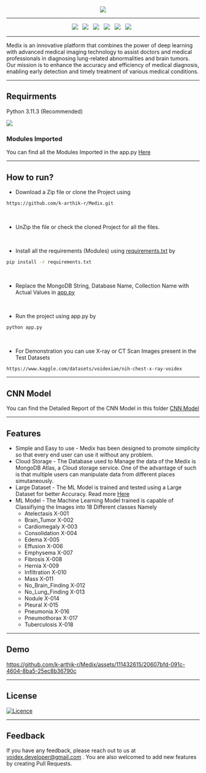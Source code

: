 <div align="center">
<image src="https://github.com/k-arthik-r/Medix/assets/111432615/5d42dc49-bad1-42bb-81ad-1ea1df2f5e7a"/>
</div>
  
------------------------

<div align="center">
  <a><img src="https://img.shields.io/badge/html5-%23E34F26.svg?style=for-the-badge&logo=html5&logoColor=white"></a> &nbsp;
  <a><img src="https://img.shields.io/badge/javascript-%23323330.svg?style=for-the-badge&logo=javascript&logoColor=%23F7DF1E"></a> &nbsp;
  <a><img src="https://img.shields.io/badge/css3-%231572B6.svg?style=for-the-badge&logo=css3&logoColor=white"></a> &nbsp;
  <a><img src="https://img.shields.io/badge/python-3670A0?style=for-the-badge&logo=python&logoColor=ffdd54"></a> &nbsp;
  <a><img src="https://img.shields.io/badge/MongoDB_Atlas-%234ea94b.svg?style=for-the-badge&logo=mongodb&logoColor=white"></a> &nbsp;
  <a><img src="https://img.shields.io/badge/TensorFlow-%23FF6F00.svg?style=for-the-badge&logo=TensorFlow&logoColor=white"></a> &nbsp;
</div>

------------------------

Medix is an innovative platform that combines the power of deep learning with advanced medical imaging technology to assist doctors and medical professionals in diagnosing lung-related abnormalities and brain tumors. Our mission is to enhance the accuracy and efficiency of medical diagnosis, enabling early detection and timely treatment of various medical conditions.

-----------------------

## Requirments
Python 3.11.3 (Recommended)

<a href="https://www.python.org/downloads/" alt="3.11.1">
        <img src="https://img.shields.io/badge/python-3670A0?style=for-the-badge&logo=python&logoColor=ffdd54" /></a>

### Modules Imported
You can find all the Modules Imported in the app.py [Here](requirements.txt)

-------------------------

## How to run?
- Download a Zip file or clone  the Project using 

```bash
https://github.com/k-arthik-r/Medix.git
```
<br>

- UnZip the file or check the cloned Project for all the files.

<br>

- Install all the requirements (Modules) using [requirements.txt](requirements.txt) by
```bash
pip install -r requirements.txt
```

<br>

- Replace the MongoDB String, Database Name, Collection Name with Actual Values in [app.py](app.py)

<br>

- Run the project using app.py by
```bash
python app.py
```

<br>

- For Demonstration you can use X-ray or CT Scan Images present in the Test Datasets

```bash
https://www.kaggle.com/datasets/voidexiae/nih-chest-x-ray-voidex
```

----------------------

## CNN Model

You can find the Detailed Report of the CNN Model in this folder [CNN Model](CNN_Model)

---------------------

## Features
- Simple and Easy to use - Medix has been designed to promote simplicity so that every end user can use it without any problem.
- Cloud Storage - The Database used to Manage the data of the Medix is MongoDB Atlas, a Cloud storage service. One of the advantage of such is that multiple users can manipulate data from different places simutaneously.
- Large Dataset - The ML Model is trained and tested using a Large Dataset for better Accuracy. Read more [Here](CNN_Model)
- ML Model - The Machine Learning Model trained is capable of Classifiying the Images into 18 Different classes Namely
    - Atelectasis X-001
    - Brain_Tumor X-002
    - Cardiomegaly X-003
    - Consolidation X-004
    - Edema X-005
    - Effusion X-006
    - Emphysema X-007
    - Fibrosis X-008
    - Hernia X-009
    - Infiltration X-010
    - Mass X-011
    - No_Brain_Finding X-012
    - No_Lung_Finding X-013
    - Nodule X-014
    - Pleural X-015
    - Pneumonia X-016
    - Pneumothorax X-017
    - Tuberculosis X-018

----------------------

## Demo

https://github.com/k-arthik-r/Medix/assets/111432615/20607bfd-091c-4604-8ba5-25ec8b36790c

----------------------------

## License

[![Licence](https://img.shields.io/github/license/Ileriayo/markdown-badges?style=for-the-badge)](./LICENSE)

----------------------------

## Feedback
If you have any feedback, please reach out to us at voidex.developer@gmail.com .
You are also welcomed to add new features by creating Pull Requests.
